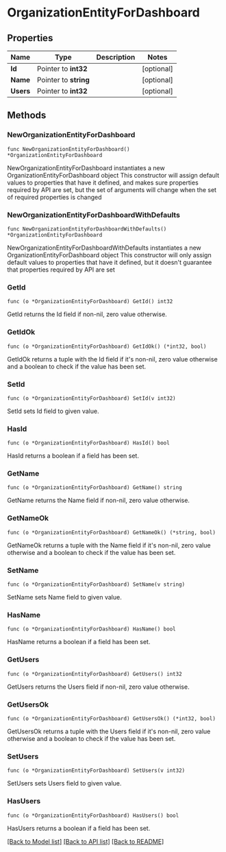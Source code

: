 # OrganizationEntityForDashboard

## Properties

Name | Type | Description | Notes
------------ | ------------- | ------------- | -------------
**Id** | Pointer to **int32** |  | [optional] 
**Name** | Pointer to **string** |  | [optional] 
**Users** | Pointer to **int32** |  | [optional] 

## Methods

### NewOrganizationEntityForDashboard

`func NewOrganizationEntityForDashboard() *OrganizationEntityForDashboard`

NewOrganizationEntityForDashboard instantiates a new OrganizationEntityForDashboard object
This constructor will assign default values to properties that have it defined,
and makes sure properties required by API are set, but the set of arguments
will change when the set of required properties is changed

### NewOrganizationEntityForDashboardWithDefaults

`func NewOrganizationEntityForDashboardWithDefaults() *OrganizationEntityForDashboard`

NewOrganizationEntityForDashboardWithDefaults instantiates a new OrganizationEntityForDashboard object
This constructor will only assign default values to properties that have it defined,
but it doesn't guarantee that properties required by API are set

### GetId

`func (o *OrganizationEntityForDashboard) GetId() int32`

GetId returns the Id field if non-nil, zero value otherwise.

### GetIdOk

`func (o *OrganizationEntityForDashboard) GetIdOk() (*int32, bool)`

GetIdOk returns a tuple with the Id field if it's non-nil, zero value otherwise
and a boolean to check if the value has been set.

### SetId

`func (o *OrganizationEntityForDashboard) SetId(v int32)`

SetId sets Id field to given value.

### HasId

`func (o *OrganizationEntityForDashboard) HasId() bool`

HasId returns a boolean if a field has been set.

### GetName

`func (o *OrganizationEntityForDashboard) GetName() string`

GetName returns the Name field if non-nil, zero value otherwise.

### GetNameOk

`func (o *OrganizationEntityForDashboard) GetNameOk() (*string, bool)`

GetNameOk returns a tuple with the Name field if it's non-nil, zero value otherwise
and a boolean to check if the value has been set.

### SetName

`func (o *OrganizationEntityForDashboard) SetName(v string)`

SetName sets Name field to given value.

### HasName

`func (o *OrganizationEntityForDashboard) HasName() bool`

HasName returns a boolean if a field has been set.

### GetUsers

`func (o *OrganizationEntityForDashboard) GetUsers() int32`

GetUsers returns the Users field if non-nil, zero value otherwise.

### GetUsersOk

`func (o *OrganizationEntityForDashboard) GetUsersOk() (*int32, bool)`

GetUsersOk returns a tuple with the Users field if it's non-nil, zero value otherwise
and a boolean to check if the value has been set.

### SetUsers

`func (o *OrganizationEntityForDashboard) SetUsers(v int32)`

SetUsers sets Users field to given value.

### HasUsers

`func (o *OrganizationEntityForDashboard) HasUsers() bool`

HasUsers returns a boolean if a field has been set.


[[Back to Model list]](../README.md#documentation-for-models) [[Back to API list]](../README.md#documentation-for-api-endpoints) [[Back to README]](../README.md)


